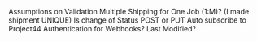  Assumptions on Validation
 Multiple Shipping for One Job (1:M)? (I made shipment UNIQUE)
 Is change of Status POST or PUT
 Auto subscribe to Project44
 Authentication for Webhooks?
 Last Modified?